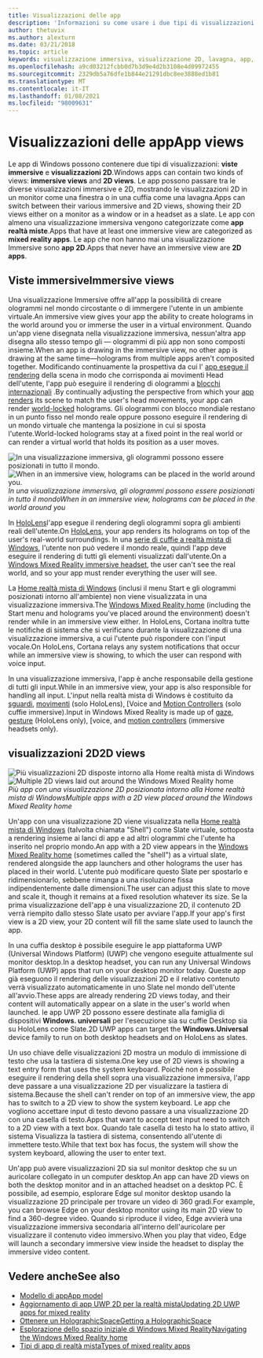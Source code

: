 ```yaml
---
title: Visualizzazioni delle app
description: 'Informazioni su come usare i due tipi di visualizzazioni nelle app per la realtà mista di Windows: viste immersive e visualizzazioni 2D.'
author: thetuvix
ms.author: alexturn
ms.date: 03/21/2018
ms.topic: article
keywords: visualizzazione immersiva, visualizzazione 2D, lavagna, app, cuffie per realtà mista, cuffie con realtà mista di Windows, auricolare realtà virtuale, HoloLens, MRTK, Toolkit realtà mista
ms.openlocfilehash: a9cd03212fcbb0d7b3d9e4d2b3108e4d09972455
ms.sourcegitcommit: 2329db5a76dfe1b844e21291dbc8ee3888ed1b81
ms.translationtype: MT
ms.contentlocale: it-IT
ms.lasthandoff: 01/08/2021
ms.locfileid: "98009631"
---
```

# <a name="app-views"></a><span data-ttu-id="d4c30-104">Visualizzazioni delle app</span><span class="sxs-lookup"><span data-stu-id="d4c30-104">App views</span></span>

<span data-ttu-id="d4c30-105">Le app di Windows possono contenere due tipi di visualizzazioni: **viste immersive** e **visualizzazioni 2D**.</span><span class="sxs-lookup"><span data-stu-id="d4c30-105">Windows apps can contain two kinds of views: **immersive views** and **2D views**.</span></span> <span data-ttu-id="d4c30-106">Le app possono passare tra le diverse visualizzazioni immersive e 2D, mostrando le visualizzazioni 2D in un monitor come una finestra o in una cuffia come una lavagna.</span><span class="sxs-lookup"><span data-stu-id="d4c30-106">Apps can switch between their various immersive and 2D views, showing their 2D views either on a monitor as a window or in a headset as a slate.</span></span> <span data-ttu-id="d4c30-107">Le app con almeno una visualizzazione immersiva vengono categorizzate come **app realtà miste**.</span><span class="sxs-lookup"><span data-stu-id="d4c30-107">Apps that have at least one immersive view are categorized as **mixed reality apps**.</span></span> <span data-ttu-id="d4c30-108">Le app che non hanno mai una visualizzazione Immersive sono **app 2D**.</span><span class="sxs-lookup"><span data-stu-id="d4c30-108">Apps that never have an immersive view are **2D apps**.</span></span>

## <a name="immersive-views"></a><span data-ttu-id="d4c30-109">Viste immersive</span><span class="sxs-lookup"><span data-stu-id="d4c30-109">Immersive views</span></span>

<span data-ttu-id="d4c30-110">Una visualizzazione Immersive offre all'app la possibilità di creare ologrammi nel mondo circostante o di immergere l'utente in un ambiente virtuale.</span><span class="sxs-lookup"><span data-stu-id="d4c30-110">An immersive view gives your app the ability to create holograms in the world around you or immerse the user in a virtual environment.</span></span> <span data-ttu-id="d4c30-111">Quando un'app viene disegnata nella visualizzazione immersiva, nessun'altra app disegna allo stesso tempo gli &mdash; ologrammi di più app non sono composti insieme.</span><span class="sxs-lookup"><span data-stu-id="d4c30-111">When an app is drawing in the immersive view, no other app is drawing at the same time&mdash;holograms from multiple apps aren't composited together.</span></span> <span data-ttu-id="d4c30-112">Modificando continuamente la prospettiva da cui l' [app esegue il rendering](../develop/platform-capabilities-and-apis/rendering.md) della scena in modo che corrisponda ai movimenti Head dell'utente, l'app può eseguire il rendering di ologrammi a [blocchi internazionali](coordinate-systems.md) .</span><span class="sxs-lookup"><span data-stu-id="d4c30-112">By continually adjusting the perspective from which your [app renders](../develop/platform-capabilities-and-apis/rendering.md) its scene to match the user's head movements, your app can render [world-locked](coordinate-systems.md) holograms.</span></span> <span data-ttu-id="d4c30-113">Gli ologrammi con blocco mondiale restano in un punto fisso nel mondo reale oppure possono eseguire il rendering di un mondo virtuale che mantenga la posizione in cui si sposta l'utente.</span><span class="sxs-lookup"><span data-stu-id="d4c30-113">World-locked holograms stay at a fixed point in the real world or can render a virtual world that holds its position as a user moves.</span></span>

<span data-ttu-id="d4c30-114">![In una visualizzazione immersiva, gli ologrammi possono essere posizionati in tutto il mondo.](images/designoverview-940px.jpg)</span><span class="sxs-lookup"><span data-stu-id="d4c30-114">![When in an immersive view, holograms can be placed in the world around you.](images/designoverview-940px.jpg)</span></span><br>
<span data-ttu-id="d4c30-115">*In una visualizzazione immersiva, gli ologrammi possono essere posizionati in tutto il mondo*</span><span class="sxs-lookup"><span data-stu-id="d4c30-115">*When in an immersive view, holograms can be placed in the world around you*</span></span>

<span data-ttu-id="d4c30-116">In [HoloLens](https://docs.microsoft.com/hololens/hololens1-hardware)l'app esegue il rendering degli ologrammi sopra gli ambienti reali dell'utente.</span><span class="sxs-lookup"><span data-stu-id="d4c30-116">On [HoloLens](https://docs.microsoft.com/hololens/hololens1-hardware), your app renders its holograms on top of the user's real-world surroundings.</span></span> <span data-ttu-id="d4c30-117">In una [serie di cuffie a realtà mista di Windows](../discover/immersive-headset-hardware-details.md), l'utente non può vedere il mondo reale, quindi l'app deve eseguire il rendering di tutti gli elementi visualizzati dall'utente.</span><span class="sxs-lookup"><span data-stu-id="d4c30-117">On a [Windows Mixed Reality immersive headset](../discover/immersive-headset-hardware-details.md), the user can't see the real world, and so your app must render everything the user will see.</span></span>

<span data-ttu-id="d4c30-118">La [Home realtà mista di Windows](../discover/navigating-the-windows-mixed-reality-home.md) (inclusi il menu Start e gli ologrammi posizionati intorno all'ambiente) non viene visualizzata in una visualizzazione immersiva.</span><span class="sxs-lookup"><span data-stu-id="d4c30-118">The [Windows Mixed Reality home](../discover/navigating-the-windows-mixed-reality-home.md) (including the Start menu and holograms you've placed around the environment) doesn't render while in an immersive view either.</span></span> <span data-ttu-id="d4c30-119">In HoloLens, Cortana inoltra tutte le notifiche di sistema che si verificano durante la visualizzazione di una visualizzazione immersiva, a cui l'utente può rispondere con l'input vocale.</span><span class="sxs-lookup"><span data-stu-id="d4c30-119">On HoloLens, Cortana relays any system notifications that occur while an immersive view is showing, to which the user can respond with voice input.</span></span>

<span data-ttu-id="d4c30-120">In una visualizzazione immersiva, l'app è anche responsabile della gestione di tutti gli input.</span><span class="sxs-lookup"><span data-stu-id="d4c30-120">While in an immersive view, your app is also responsible for handling all input.</span></span> <span data-ttu-id="d4c30-121">L'input nella realtà mista di Windows è costituito da [sguardi](gaze-and-commit.md), [movimenti](gaze-and-commit.md#composite-gestures) (solo HoloLens), [Voice and [Motion Controllers](motion-controllers.md) (solo cuffie immersive).</span><span class="sxs-lookup"><span data-stu-id="d4c30-121">Input in Windows Mixed Reality is made up of [gaze](gaze-and-commit.md), [gesture](gaze-and-commit.md#composite-gestures) (HoloLens only), [voice, and [motion controllers](motion-controllers.md) (immersive headsets only).</span></span>

## <a name="2d-views"></a><span data-ttu-id="d4c30-122">visualizzazioni 2D</span><span class="sxs-lookup"><span data-stu-id="d4c30-122">2D views</span></span>

<span data-ttu-id="d4c30-123">![Più visualizzazioni 2D disposte intorno alla Home realtà mista di Windows](images/teleportation-940px.png)</span><span class="sxs-lookup"><span data-stu-id="d4c30-123">![Multiple 2D views laid out around the Windows Mixed Reality home](images/teleportation-940px.png)</span></span><br>
<span data-ttu-id="d4c30-124">*Più app con una visualizzazione 2D posizionata intorno alla Home realtà mista di Windows*</span><span class="sxs-lookup"><span data-stu-id="d4c30-124">*Multiple apps with a 2D view placed around the Windows Mixed Reality home*</span></span>

<span data-ttu-id="d4c30-125">Un'app con una visualizzazione 2D viene visualizzata nella [Home realtà mista di Windows](../discover/navigating-the-windows-mixed-reality-home.md) (talvolta chiamata "Shell") come Slate virtuale, sottoposta a rendering insieme ai lanci di app e ad altri ologrammi che l'utente ha inserito nel proprio mondo.</span><span class="sxs-lookup"><span data-stu-id="d4c30-125">An app with a 2D view appears in the [Windows Mixed Reality home](../discover/navigating-the-windows-mixed-reality-home.md) (sometimes called the "shell") as a virtual slate, rendered alongside the app launchers and other holograms the user has placed in their world.</span></span> <span data-ttu-id="d4c30-126">L'utente può modificare questo Slate per spostarlo e ridimensionarlo, sebbene rimanga a una risoluzione fissa indipendentemente dalle dimensioni.</span><span class="sxs-lookup"><span data-stu-id="d4c30-126">The user can adjust this slate to move and scale it, though it remains at a fixed resolution whatever its size.</span></span> <span data-ttu-id="d4c30-127">Se la prima visualizzazione dell'app è una visualizzazione 2D, il contenuto 2D verrà riempito dallo stesso Slate usato per avviare l'app.</span><span class="sxs-lookup"><span data-stu-id="d4c30-127">If your app's first view is a 2D view, your 2D content will fill the same slate used to launch the app.</span></span>

<span data-ttu-id="d4c30-128">In una cuffia desktop è possibile eseguire le app piattaforma UWP (Universal Windows Platform) (UWP) che vengono eseguite attualmente sul monitor desktop.</span><span class="sxs-lookup"><span data-stu-id="d4c30-128">In a desktop headset, you can run any Universal Windows Platform (UWP) apps that run on your desktop monitor today.</span></span> <span data-ttu-id="d4c30-129">Queste app già eseguono il rendering delle visualizzazioni 2D e il relativo contenuto verrà visualizzato automaticamente in uno Slate nel mondo dell'utente all'avvio.</span><span class="sxs-lookup"><span data-stu-id="d4c30-129">These apps are already rendering 2D views today, and their content will automatically appear on a slate in the user's world when launched.</span></span> <span data-ttu-id="d4c30-130">le app UWP 2D possono essere destinate alla famiglia di dispositivi **Windows. universali** per l'esecuzione sia su cuffie Desktop sia su HoloLens come Slate.</span><span class="sxs-lookup"><span data-stu-id="d4c30-130">2D UWP apps can target the **Windows.Universal** device family to run on both desktop headsets and on HoloLens as slates.</span></span>

<span data-ttu-id="d4c30-131">Un uso chiave delle visualizzazioni 2D mostra un modulo di immissione di testo che usa la tastiera di sistema.</span><span class="sxs-lookup"><span data-stu-id="d4c30-131">One key use of 2D views is showing a text entry form that uses the system keyboard.</span></span> <span data-ttu-id="d4c30-132">Poiché non è possibile eseguire il rendering della shell sopra una visualizzazione immersiva, l'app deve passare a una visualizzazione 2D per visualizzare la tastiera di sistema.</span><span class="sxs-lookup"><span data-stu-id="d4c30-132">Because the shell can't render on top of an immersive view, the app has to switch to a 2D view to show the system keyboard.</span></span> <span data-ttu-id="d4c30-133">Le app che vogliono accettare input di testo devono passare a una visualizzazione 2D con una casella di testo.</span><span class="sxs-lookup"><span data-stu-id="d4c30-133">Apps that want to accept text input need to switch to a 2D view with a text box.</span></span> <span data-ttu-id="d4c30-134">Quando tale casella di testo ha lo stato attivo, il sistema Visualizza la tastiera di sistema, consentendo all'utente di immettere testo.</span><span class="sxs-lookup"><span data-stu-id="d4c30-134">While that text box has focus, the system will show the system keyboard, allowing the user to enter text.</span></span>

<span data-ttu-id="d4c30-135">Un'app può avere visualizzazioni 2D sia sul monitor desktop che su un auricolare collegato in un computer desktop.</span><span class="sxs-lookup"><span data-stu-id="d4c30-135">An app can have 2D views on both the desktop monitor and in an attached headset on a desktop PC.</span></span> <span data-ttu-id="d4c30-136">È possibile, ad esempio, esplorare Edge sul monitor desktop usando la visualizzazione 2D principale per trovare un video di 360 gradi.</span><span class="sxs-lookup"><span data-stu-id="d4c30-136">For example, you can browse Edge on your desktop monitor using its main 2D view to find a 360-degree video.</span></span> <span data-ttu-id="d4c30-137">Quando si riproduce il video, Edge avvierà una visualizzazione immersiva secondaria all'interno dell'auricolare per visualizzare il contenuto video immersivo.</span><span class="sxs-lookup"><span data-stu-id="d4c30-137">When you play that video, Edge will launch a secondary immersive view inside the headset to display the immersive video content.</span></span>

## <a name="see-also"></a><span data-ttu-id="d4c30-138">Vedere anche</span><span class="sxs-lookup"><span data-stu-id="d4c30-138">See also</span></span>

* [<span data-ttu-id="d4c30-139">Modello di app</span><span class="sxs-lookup"><span data-stu-id="d4c30-139">App model</span></span>](app-model.md)
* [<span data-ttu-id="d4c30-140">Aggiornamento di app UWP 2D per la realtà mista</span><span class="sxs-lookup"><span data-stu-id="d4c30-140">Updating 2D UWP apps for mixed reality</span></span>](../develop/porting-apps/building-2d-apps.md)
* [<span data-ttu-id="d4c30-141">Ottenere un HolographicSpace</span><span class="sxs-lookup"><span data-stu-id="d4c30-141">Getting a HolographicSpace</span></span>](../develop/native/getting-a-holographicspace.md)
* [<span data-ttu-id="d4c30-142">Esplorazione dello spazio iniziale di Windows Mixed Reality</span><span class="sxs-lookup"><span data-stu-id="d4c30-142">Navigating the Windows Mixed Reality home</span></span>](../discover/navigating-the-windows-mixed-reality-home.md)
* [<span data-ttu-id="d4c30-143">Tipi di app di realtà mista</span><span class="sxs-lookup"><span data-stu-id="d4c30-143">Types of mixed reality apps</span></span>](types-of-mixed-reality-apps.md)
